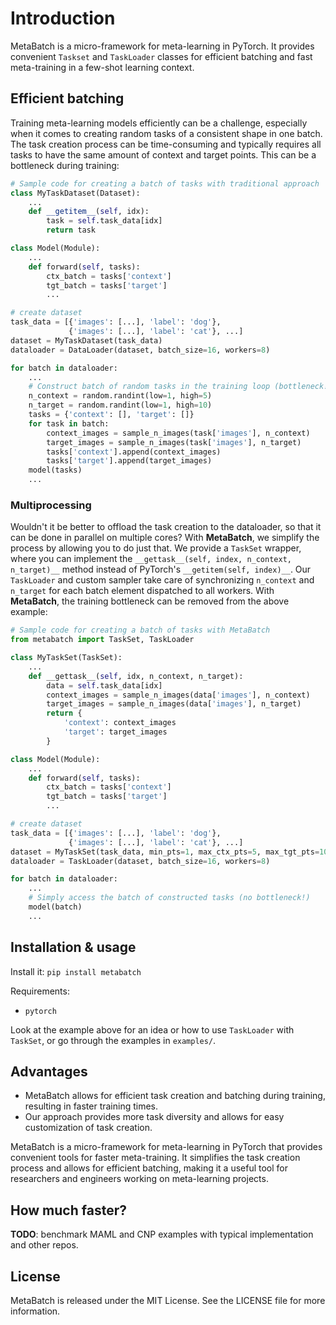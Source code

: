 # Introduction

MetaBatch is a micro-framework for meta-learning in PyTorch. It provides convenient `Taskset` and
`TaskLoader` classes for efficient batching and fast meta-training in a few-shot learning context.

## Efficient batching

Training meta-learning models efficiently can be a challenge, especially when it comes to creating
random tasks of a consistent shape in one batch. The task creation process can be time-consuming
and typically requires all tasks to have the same amount of context and target points. This can be
a bottleneck during training:

```python
# Sample code for creating a batch of tasks with traditional approach
class MyTaskDataset(Dataset):
    ...
    def __getitem__(self, idx):
        task = self.task_data[idx]
        return task

class Model(Module):
    ...
    def forward(self, tasks):
        ctx_batch = tasks['context']
        tgt_batch = tasks['target']
        ...

# create dataset
task_data = [{'images': [...], 'label': 'dog'},
             {'images': [...], 'label': 'cat'}, ...]
dataset = MyTaskDataset(task_data)
dataloader = DataLoader(dataset, batch_size=16, workers=8)

for batch in dataloader:
    ...
    # Construct batch of random tasks in the training loop (bottleneck!)
    n_context = random.randint(low=1, high=5)
    n_target = random.randint(low=1, high=10)
    tasks = {'context': [], 'target': []}
    for task in batch:
        context_images = sample_n_images(task['images'], n_context)
        target_images = sample_n_images(task['images'], n_target)
        tasks['context'].append(context_images)
        tasks['target'].append(target_images)
    model(tasks)
    ...
```

### Multiprocessing
Wouldn't it be better to offload the task creation to the dataloader, so that it can be done in
parallel on multiple cores?
With **MetaBatch**, we simplify the process by allowing you to do just
that.
We provide a `TaskSet` wrapper, where you can implement the `__gettask__(self, index, n_context,
n_target)__` method instead of PyTorch's `__getitem(self, index)__`. Our `TaskLoader` and
custom sampler take care of synchronizing `n_context` and `n_target` for each batch element
dispatched to all workers. With **MetaBatch**, the training bottleneck can be removed from the
above example:
```python
# Sample code for creating a batch of tasks with MetaBatch
from metabatch import TaskSet, TaskLoader

class MyTaskSet(TaskSet):
    ...
    def __gettask__(self, idx, n_context, n_target):
        data = self.task_data[idx]
        context_images = sample_n_images(data['images'], n_context)
        target_images = sample_n_images(data['images'], n_target)
        return {
            'context': context_images
            'target': target_images
        }

class Model(Module):
    ...
    def forward(self, tasks):
        ctx_batch = tasks['context']
        tgt_batch = tasks['target']
        ...

# create dataset
task_data = [{'images': [...], 'label': 'dog'},
             {'images': [...], 'label': 'cat'}, ...]
dataset = MyTaskSet(task_data, min_pts=1, max_ctx_pts=5, max_tgt_pts=10)
dataloader = TaskLoader(dataset, batch_size=16, workers=8)

for batch in dataloader:
    ...
    # Simply access the batch of constructed tasks (no bottleneck!)
    model(batch)
    ...

```

## Installation & usage

Install it: `pip install metabatch`

Requirements:
- `pytorch`

Look at the example above for an idea or how to use `TaskLoader` with `TaskSet`, or go through the
examples in `examples/`.



## Advantages

- MetaBatch allows for efficient task creation and batching during training, resulting in faster training times.
- Our approach provides more task diversity and allows for easy customization of task creation.


MetaBatch is a micro-framework for meta-learning in PyTorch that provides convenient tools for
faster meta-training. It simplifies the task creation process and allows for efficient batching,
making it a useful tool for researchers and engineers working on meta-learning projects.

## How much faster?

**TODO**: benchmark MAML and CNP examples with typical implementation and other repos.


## License

MetaBatch is released under the MIT License. See the LICENSE file for more information.
